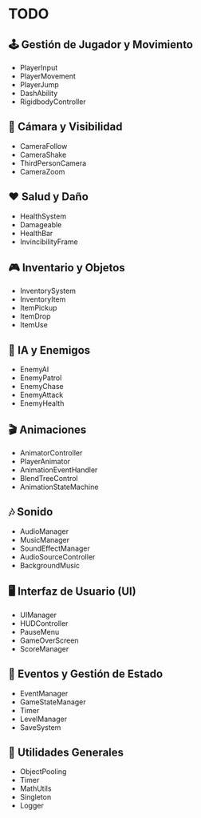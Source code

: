 # TODO

## 🕹️ Gestión de Jugador y Movimiento
- PlayerInput
- PlayerMovement
- PlayerJump
- DashAbility
- RigidbodyController

## 🎥 Cámara y Visibilidad
- CameraFollow
- CameraShake
- ThirdPersonCamera
- CameraZoom

## ❤️ Salud y Daño
- HealthSystem
- Damageable
- HealthBar
- InvincibilityFrame

## 🎮 Inventario y Objetos
- InventorySystem
- InventoryItem
- ItemPickup
- ItemDrop
- ItemUse

## 🤖 IA y Enemigos
- EnemyAI
- EnemyPatrol
- EnemyChase
- EnemyAttack
- EnemyHealth

## 🎬 Animaciones
- AnimatorController
- PlayerAnimator
- AnimationEventHandler
- BlendTreeControl
- AnimationStateMachine

## 🎶 Sonido
- AudioManager
- MusicManager
- SoundEffectManager
- AudioSourceController
- BackgroundMusic

## 🖥️ Interfaz de Usuario (UI)
- UIManager
- HUDController
- PauseMenu
- GameOverScreen
- ScoreManager

## 📅 Eventos y Gestión de Estado
- EventManager
- GameStateManager
- Timer
- LevelManager
- SaveSystem

## 🔧 Utilidades Generales
- ObjectPooling
- Timer
- MathUtils
- Singleton
- Logger
